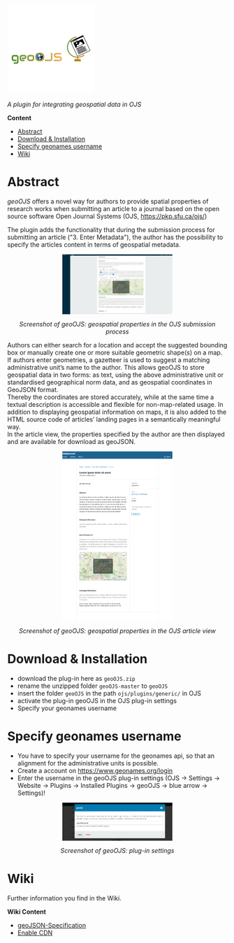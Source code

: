 <img src="logo.png" alt="Alt-Text" title="" />
<!---created here: https://www.freelogodesign.org/preview?lang=de&name=geoOJS%20OJS&logo=421f5b45-02da-4a66-90da-d213adc643b4--->

*A plugin for integrating geospatial data in OJS*

**Content**
* [Abstract](https://github.com/tnier01/geoOJS#abstract)
* [Download & Installation](https://github.com/tnier01/geoOJS#download--installation)
* [Specify geonames username ](https://github.com/tnier01/geoOJS#specify-geonames-username)  
* [Wiki](https://github.com/tnier01/geoOJS#wiki)  

# Abstract
*geoOJS* offers a novel way for authors to provide spatial properties of research works when submitting an article to a journal based on the open source software Open Journal Systems (OJS, https://pkp.sfu.ca/ojs/)

The plugin adds the functionality that during the submission process for submitting an article ("3. Enter Metadata"), the author has the possibility to specify the articles content in terms of geospatial metadata. 

<div style="text-align:center">
<img src="screenshots/SubmissionView.png" alt="Alt-Text" title="Screenshot of geoOJS: geospatial properties in the OJS submission process" width="50%" align="middle"/>

*Screenshot of geoOJS: geospatial properties in the OJS submission process*
</div>


Authors can either search for a location and accept the suggested bounding box or manually create one or more suitable geometric shape(s) on a map. If authors enter geometries, a gazetteer is used to suggest a matching administrative unit’s name to the author. This allows geoOJS to store geospatial data in two forms: as text, using the above administrative unit or standardised geographical norm data, and as geospatial coordinates in GeoJSON format. <br>
Thereby the coordinates are stored accurately, while at the same time a textual description is accessible and flexible for non-map-related usage. In addition to displaying geospatial information on maps, it is also added to the HTML source code of articles’ landing pages in a semantically meaningful way. <br> 
In the article view, the properties specified by the author are then displayed and are available for download as geoJSON. 

<div style="text-align:center">
<img src="screenshots/ArticleView.png" alt="Alt-Text" title="Screenshot of geoOJS: geospatial properties in the OJS article view" width="50%" align="middle"/>

*Screenshot of geoOJS: geospatial properties in the OJS article view*
</div>

# Download & Installation 
- download the plug-in here as ```geoOJS.zip```
- rename the unzipped folder ```geoOJS-master``` to ```geoOJS```
- insert the folder ```geoOJS``` in the path ```ojs/plugins/generic/``` in OJS 
- activate the plug-in geoOJS in the OJS plug-in settings 
- Specify your geonames username

# Specify geonames username 
- You have to specify your username for the geonames api, so that an alignment for the administrative units is possible. 
- Create a account on https://www.geonames.org/login 
- Enter the username in the geoOJS plug-in settings (OJS -> Settings -> Website -> Plugins -> Installed Plugins -> geoOJS -> blue arrow -> Settings)!

<div style="text-align:center">
<img src="screenshots/PluginSettings.png" alt="Alt-Text" title="Screenshot of geoOJS: plug-in settings" width="50%" align="middle"/>

*Screenshot of geoOJS: plug-in settings*
</div>


# Wiki 
Further information you find in the Wiki.

**Wiki Content**
* [geoJSON-Specification](https://github.com/tnier01/geoOJS/wiki/geoJSON-Specification)
* [Enable CDN](https://github.com/tnier01/geoOJS/wiki/Enable-CDN)


